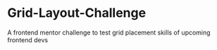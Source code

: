 # Grid-Layout-Challenge
A frontend mentor challenge to test grid placement skills of upcoming frontend devs
